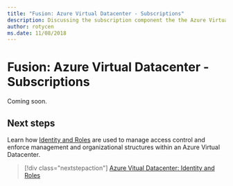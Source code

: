 ```yaml
---
title: "Fusion: Azure Virtual Datacenter - Subscriptions" 
description: Discussing the subscription component the the Azure Virtual Datacenter (VDC) model
author: rotycen
ms.date: 11/08/2018
---
```

# Fusion: Azure Virtual Datacenter - Subscriptions

Coming soon.

## Next steps

Learn  how [Identity and Roles](../identity/vdc-identity.md) are used to manage access control and enforce management and organizational structures within an Azure Virtual Datacenter.

> [!div class="nextstepaction"]
> [Azure Vitual Datacenter: Identity and Roles](../identity/vdc-identity.md)